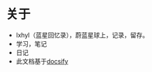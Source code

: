 # 关于
  * lxhyl（蓝星回忆录），蔚蓝星球上，记录，留存。
  * 学习，笔记
  * 日记
  * 此文档基于[docsify](https://github.com/docsifyjs/docsify/)

